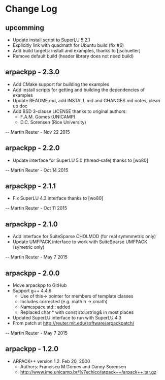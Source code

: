 # Change Log

## upcomming

* Update install script to SuperLU 5.2.1
* Explicitly link with quadmath for Ubuntu build (fix #6)
* Add build targets: install and examples, thanks to [jschueller]
* Remove default build (header library does not need build)


## arpackpp - 2.3.0

* Add CMake support for building the examples
* Add install scripts for getting and building the dependencies of examples
* Update README.md, add INSTALL.md and CHANGES.md notes, clean up doc
* Add BSD 3-clause LICENSE thanks to original authors:
  - F.A.M. Gomes (UNICAMP)
  - D.C. Sorensen (Rice University)

-- Martin Reuter - Nov 22 2015


## arpackpp - 2.2.0

* Update interface for SuperLU 5.0 (thread-safe) thanks to [wo80]

-- Martin Reuter - Oct 14 2015


## arpackpp - 2.1.1

* Fix SuperLU 4.3 interface thanks to [wo80]

-- Martin Reuter - Oct 11 2015


## arpackpp - 2.1.0

* Add interface for SuiteSparse CHOLMOD (for real symmmetric only)
* Update UMFPACK interface to work with SuiteSparse UMFPACK (symetric only)

-- Martin Reuter - May 7 2015


## arpackpp - 2.0.0

* Move arpackpp to GitHub
* Support g++ 4.4.6
  - Use of this-> pointer for members of template classes
  - Includes corrected (e.g. math.h -> cmath)
  - Namespace std:: added
  - Replaced char * with const std::string& in most places
* Updated SuperLU interface to run with SuperLU 4.3
* From patch at http://reuter.mit.edu/software/arpackpatch/ 

-- Martin Reuter - May 7 2015


## arpackpp - 1.2.0

* ARPACK++ version 1.2. Feb 20, 2000
  - Authors: Francisco M Gomes and Danny Sorensen
  - http://www.ime.unicamp.br/%7echico/arpack++/arpack++.tar.gz
